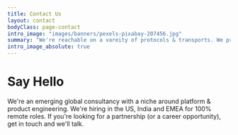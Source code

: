 ```yaml
---
title: Contact Us
layout: contact
bodyClass: page-contact
intro_image: "images/banners/pexels-pixabay-207456.jpg"
summary: "We're reachable on a vareity of protocols & transports. We prefer asynchronous communication via email"
intro_image_absolute: true
---
```


# Say Hello

We're an emerging global consultancy with a niche around platform & product engineering. We're hiring in the US, India and EMEA for 100% remote roles. If you're looking for a partnership (or a career opportunity), get in touch and we'll talk.
